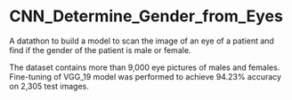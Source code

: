 # CNN_Determine_Gender_from_Eyes
A datathon to build a model to scan the image of an eye of a patient and find if the gender of the patient is male or female.

The dataset contains more than 9,000 eye pictures of males and females. Fine-tuning of VGG_19 model was performed to achieve 94.23% accuracy on 2,305 test images.
